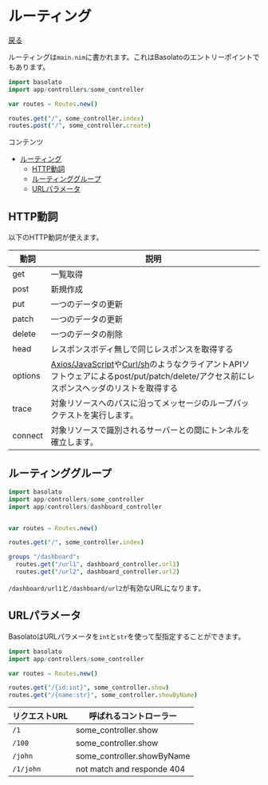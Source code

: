 ルーティング
===
[戻る](../../README.md)

ルーティングは`main.nim`に書かれます。これはBasolatoのエントリーポイントでもあります。
```nim
import basolato
import app/controllers/some_controller

var routes = Routes.new()

routes.get("/", some_controller.index)
routes.post("/", some_controller.create)
```

コンテンツ

<!--ts-->
   * [ルーティング](#ルーティング)
      * [HTTP動詞](#http動詞)
      * [ルーティンググループ](#ルーティンググループ)
      * [URLパラメータ](#urlパラメータ)

<!-- Added by: root, at: Sat Sep 18 06:55:59 UTC 2021 -->

<!--te-->


## HTTP動詞
以下のHTTP動詞が使えます。

|動詞|説明|
|---|---|
|get|一覧取得|
|post|新規作成|
|put|一つのデータの更新|
|patch|一つのデータの更新|
|delete|一つのデータの削除|
|head|レスポンスボディ無しで同じレスポンスを取得する|
|options|[Axios/JavaScript](https://github.com/axios/axios)や[Curl/sh](https://curl.haxx.se/)のようなクライアントAPIソフトウェアによるpost/put/patch/delete/アクセス前にレスポンスヘッダのリストを取得する|
|trace|対象リソースへのパスに沿ってメッセージのループバックテストを実行します。|
|connect|対象リソースで識別されるサーバーとの間にトンネルを確立します。|

## ルーティンググループ
```nim
import basolato
import app/controllers/some_controller
import app/controllers/dashboard_controller


var routes = Routes.new()

routes.get("/", some_controller.index)

groups "/dashboard":
  routes.get("/url1", dashboard_controller.url1)
  routes.get("/url2", dashboard_controller.url2)
```
`/dashboard/url1`と`/dashboard/url2`が有効なURLになります。

## URLパラメータ
BasolatoはURLパラメータを`int`と`str`を使って型指定することができます。

```nim
import basolato
import app/controllers/some_controller

var routes = Routes.new()

routes.get("/{id:int}", some_controller.show)
routes.get("/{name:str}", some_controller.showByName)
```

|リクエストURL|呼ばれるコントローラー|
|---|---|
|`/1`|some_controller.show|
|`/100`|some_controller.show|
|`/john`|some_controller.showByName|
|`/1/john`|not match and responde 404|
